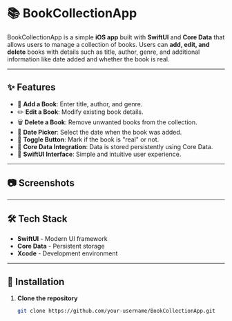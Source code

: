 # 📚 BookCollectionApp

BookCollectionApp is a simple **iOS app** built with **SwiftUI** and **Core Data** that allows users to manage a collection of books. Users can **add, edit, and delete** books with details such as title, author, genre, and additional information like date added and whether the book is real.

---

## ✨ Features
- 📝 **Add a Book**: Enter title, author, and genre.
- ✏️ **Edit a Book**: Modify existing book details.
- 🗑 **Delete a Book**: Remove unwanted books from the collection.
- 📅 **Date Picker**: Select the date when the book was added.
- 🔘 **Toggle Button**: Mark if the book is "real" or not.
- 💾 **Core Data Integration**: Data is stored persistently using Core Data.
- 🎨 **SwiftUI Interface**: Simple and intuitive user experience.

---

## 📷 Screenshots


---

## 🛠 Tech Stack
- **SwiftUI** - Modern UI framework
- **Core Data** - Persistent storage
- **Xcode** - Development environment

---

## 🚀 Installation
1. **Clone the repository**
   ```sh
   git clone https://github.com/your-username/BookCollectionApp.git
